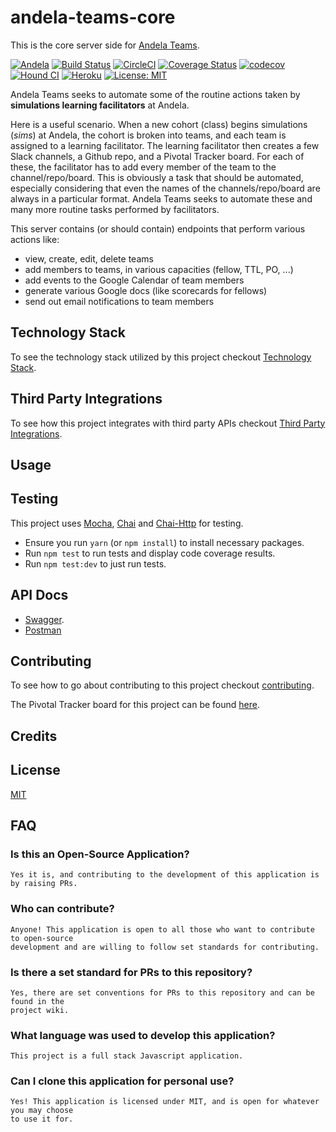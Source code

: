 # andela-teams-core

This is the core server side for [Andela Teams](https://andela-teams.herokuapp.com).

[![Andela](https://andela-badge.herokuapp.com/)](https://andela.com)
[![Build Status](https://travis-ci.org/andela-stuff/andela-teams-core.svg?branch=staging)](https://travis-ci.org/andela-stuff/andela-teams-core)
[![CircleCI](https://circleci.com/gh/andela-stuff/andela-teams-core.svg?style=svg)](https://circleci.com/gh/andela-stuff/andela-teams-core)
[![Coverage Status](https://coveralls.io/repos/github/andela-stuff/andela-teams-core/badge.svg?branch=staging)](https://coveralls.io/github/andela-stuff/andela-teams-core?branch=staging)
[![codecov](https://codecov.io/gh/andela-stuff/andela-teams-core/branch/staging/graph/badge.svg)](https://codecov.io/gh/andela-stuff/andela-teams-core)
[![Hound CI](https://camo.githubusercontent.com/23ee7a697b291798079e258bbc25434c4fac4f8b/68747470733a2f2f696d672e736869656c64732e696f2f62616467652f50726f7465637465645f62792d486f756e642d6138373364312e737667)](https://houndci.com)
[![Heroku](https://heroku-badge.herokuapp.com/?app=andela-teams-core)](https://andela-teams-core.herokuapp.com)
[![License: MIT](https://img.shields.io/badge/License-MIT-yellow.svg)](https://opensource.org/licenses/MIT)

Andela Teams seeks to automate some of the routine actions taken by __simulations learning facilitators__ at Andela.

Here is a useful scenario. When a new cohort (class) begins simulations (*sims*) at Andela, the cohort is broken into teams, and each team is assigned to a learning facilitator. The learning facilitator then creates a few Slack channels, a Github repo, and a Pivotal Tracker board. For each of these, the facilitator has to add every member of the team to the channel/repo/board. This is obviously a task that should be automated, especially considering that even the names of the channels/repo/board are always in a particular format. Andela Teams seeks to automate these and many more routine tasks performed by facilitators.

This server contains (or should contain) endpoints that perform various actions like:
* view, create, edit, delete teams
* add members to teams, in various capacities (fellow, TTL, PO, ...)
* add events to the Google Calendar of team members
* generate various Google docs (like scorecards for fellows)
* send out email notifications to team members

## Technology Stack

To see the technology stack utilized by this project checkout [Technology Stack](https://github.com/andela-stuff/andela-teams-core/wiki/Technology-Stack).

## Third Party Integrations

To see how this project integrates with third party APIs checkout [Third Party Integrations](https://github.com/andela-stuff/andela-teams-core/wiki/Third-Party-Integrations).

## Usage

## Testing

This project uses [Mocha](https://mochajs.org/), [Chai](http://chaijs.com/) and [Chai-Http](http://chaijs.com/plugins/chai-http/) for testing.
* Ensure you run `yarn` (or `npm install`) to install necessary packages.
* Run `npm test` to run tests and display code coverage results.
* Run `npm test:dev` to just run tests.

## API Docs

* [Swagger](https://andela-teams-core.herokuapp.com/).
* [Postman](https://documenter.getpostman.com/view/129342/RWaGVAD9)

## Contributing

To see how to go about contributing to this project checkout [contributing](contributing.md).

The Pivotal Tracker board for this project can be found [here](https://www.pivotaltracker.com/n/projects/2138610).

## Credits

## License

[MIT](LICENSE)

## FAQ

### Is this an Open-Source Application?

```
Yes it is, and contributing to the development of this application is by raising PRs.
```

### Who can contribute?

```
Anyone! This application is open to all those who want to contribute to open-source 
development and are willing to follow set standards for contributing.
```

### Is there a set standard for PRs to this repository?

```
Yes, there are set conventions for PRs to this repository and can be found in the 
project wiki.
```

### What language was used to develop this application?

```
This project is a full stack Javascript application.
```

### Can I clone this application for personal use?

```
Yes! This application is licensed under MIT, and is open for whatever you may choose 
to use it for.
```
